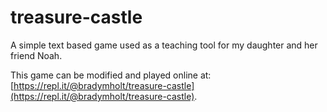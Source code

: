 # treasure-castle

A simple text based game used as a teaching tool for my daughter and her friend Noah.

This game can be modified and played online at: [https://repl.it/@bradymholt/treasure-castle](https://repl.it/@bradymholt/treasure-castle).
